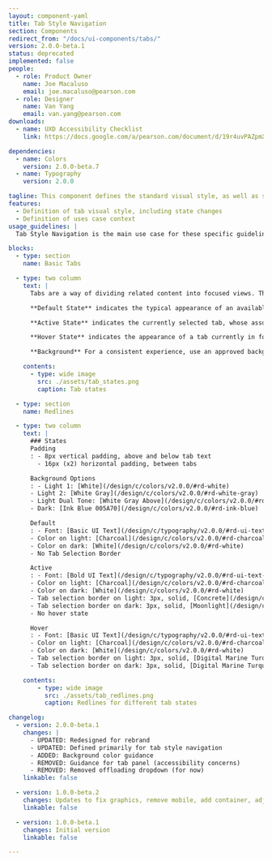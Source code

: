 ```yaml
---
layout: component-yaml
title: Tab Style Navigation
section: Components
redirect_from: "/docs/ui-components/tabs/"
version: 2.0.0-beta.1
status: deprecated
implemented: false
people:
  - role: Product Owner
    name: Joe Macaluso
    email: joe.macaluso@pearson.com
  - role: Designer
    name: Van Yang
    email: van.yang@pearson.com
downloads:
  - name: UXD Accessibility Checklist
    link: https://docs.google.com/a/pearson.com/document/d/19r4uvPAZpmXRwT_krIr9MqHLYC-Vgjah2kPDi9PYaQA/edit?usp=sharing

dependencies:
  - name: Colors
    version: 2.0.0-beta.7
  - name: Typography
    version: 2.0.0

tagline: This component defines the standard visual style, as well as some basic behavior for tab style navigation.
features:
  - Definition of tab visual style, including state changes
  - Definition of uses case context
usage_guidelines: |
  Tab Style Navigation is the main use case for these specific guidelines - where "navigation" refers to changing a page's primary contents. Changing what contents to display can be done either by linking to a separate page or showing the associated content without leaving the current page. For additional tab needs not pertaining to navigation style, visual style should be copied but not on the same page as traditional tab style navigation.

blocks:
  - type: section
    name: Basic Tabs

  - type: two column
    text: |
      Tabs are a way of dividing related content into focused views. They can be used as high level navigation, or to quickly switch between something like groups of content or aspects of a single textbook. Tabs may be used on an entire page or sub sections of a page. In most cases, they should be located above the content or views they're dividing.  

      **Default State** indicates the typical appearance of an available, but not selected tab

      **Active State** indicates the currently selected tab, whose associated content is currently being displayed

      **Hover State** indicates the appearance of a tab currently in focus

      **Background** For a consistent experience, use an approved background color combination. Always choose based on your specific needs, but single color backgrounds tend to be best for navigating __inline contents__ where as dual tone backgrounds tend to be best for navigating __page level contents__. Maintain the aesthetics of simplicity with generous padding, especially if you use a single color background.

    contents:
      - type: wide image
        src: ./assets/tab_states.png
        caption: Tab states

  - type: section
    name: Redlines

  - type: two column
    text: |
      ### States
      Padding
      : - 8px vertical padding, above and below tab text
        - 16px (x2) horizontal padding, between tabs

      Background Options
      : - Light 1: [White](/design/c/colors/v2.0.0/#rd-white)
      - Light 2: [White Gray](/design/c/colors/v2.0.0/#rd-white-gray)
      - Light Dual Tone: [White Gray Above](/design/c/colors/v2.0.0/#rd-white-gray) + [Moonlight Bottom Border](/design/c/colors/v2.0.0/#rd-moonlight) (1px solid, 100% page width)
      - Dark: [Ink Blue 005A70](/design/c/colors/v2.0.0/#rd-ink-blue)

      Default
      : - Font: [Basic UI Text](/design/c/typography/v2.0.0/#rd-ui-text-basic)
      - Color on light: [Charcoal](/design/c/colors/v2.0.0/#rd-charcoal)
      - Color on dark: [White](/design/c/colors/v2.0.0/#rd-white)
      - No Tab Selection Border

      Active
      : - Font: [Bold UI Text](/design/c/typography/v2.0.0/#rd-ui-text-bold)
      - Color on light: [Charcoal](/design/c/colors/v2.0.0/#rd-charcoal)
      - Color on dark: [White](/design/c/colors/v2.0.0/#rd-white)
      - Tab selection border on light: 3px, solid, [Concrete](/design/c/colors/v2.0.0/#rd-concrete)
      - Tab selection border on dark: 3px, solid, [Moonlight](/design/c/colors/v2.0.0/#rd-digital-marine-turquoise),
      - No hover state

      Hover
      : - Font: [Basic UI Text](/design/c/typography/v2.0.0/#rd-ui-text-basic)
      - Color on light: [Charcoal](/design/c/colors/v2.0.0/#rd-charcoal)
      - Color on dark: [White](/design/c/colors/v2.0.0/#rd-white)
      - Tab selection border on light: 3px, solid, [Digital Marine Turquoise](/design/c/colors/v2.0.0/#rd-digital-marine-turquoise)
      - Tab selection border on dark: 3px, solid, [Digital Marine Turquoise](/design/c/colors/v2.0.0/#rd-digital-marine-turquoise),Opacity 0.8      

    contents:
        - type: wide image
          src: ./assets/tab_redlines.png
          caption: Redlines for different tab states

changelog:
  - version: 2.0.0-beta.1
    changes: |
      - UPDATED: Redesigned for rebrand
      - UPDATED: Defined primarily for tab style navigation
      - ADDED: Background color guidance
      - REMOVED: Guidance for tab panel (accessibility concerns)
      - REMOVED: Removed offloading dropdown (for now)
    linkable: false

  - version: 1.0.0-beta.2
    changes: Updates to fix graphics, remove mobile, add container, adjust redlines, and shuffle.
    linkable: false

  - version: 1.0.0-beta.1
    changes: Initial version
    linkable: false

---
```

